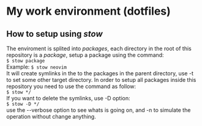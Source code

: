 # My work environment (dotfiles)
## How to setup using *stow*
The enviroment is splited into *packages*,
each directory in the root of this repository
is a *package*, setup a package using the command:  
`$ stow package`  
Example: `$ stow neovim`  
It will create symlinks in the to the packages in 
the parent directory, use -t to set some other 
target directory.
In order to setup all packages inside this repository 
you need to use the command as follow:  
`$ stow */`  
If you want to delete the symlinks, use -D option:  
`$ stow -D */`   
use the --verbose option to see whats is going on,
and -n to simulate the operation without change
anything.  

